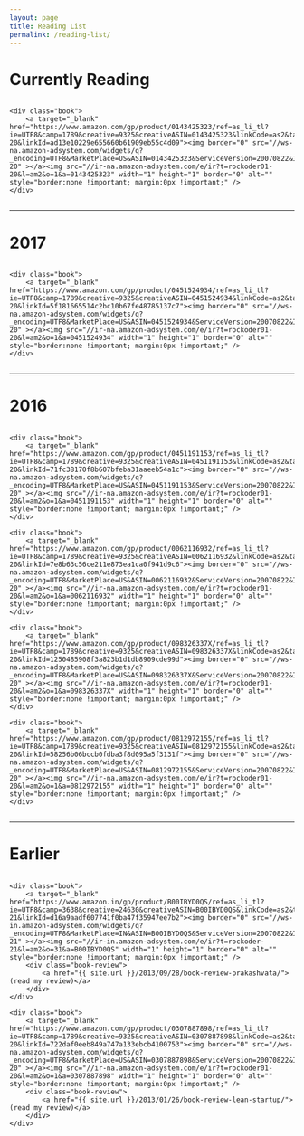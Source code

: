 ```yaml
---
layout: page
title: Reading List
permalink: /reading-list/
---
```


# Currently Reading

<div id="reading-list">

	<div class="book">
		<a target="_blank"  href="https://www.amazon.com/gp/product/0143425323/ref=as_li_tl?ie=UTF8&camp=1789&creative=9325&creativeASIN=0143425323&linkCode=as2&tag=rockoder01-20&linkId=ad13e10229e655660b61909eb55c4d09"><img border="0" src="//ws-na.amazon-adsystem.com/widgets/q?_encoding=UTF8&MarketPlace=US&ASIN=0143425323&ServiceVersion=20070822&ID=AsinImage&WS=1&Format=_SL250_&tag=rockoder01-20" ></a><img src="//ir-na.amazon-adsystem.com/e/ir?t=rockoder01-20&l=am2&o=1&a=0143425323" width="1" height="1" border="0" alt="" style="border:none !important; margin:0px !important;" />
    </div>

</div>

---

# 2017

<div id="reading-list">

	<div class="book">
		<a target="_blank"  href="https://www.amazon.com/gp/product/0451524934/ref=as_li_tl?ie=UTF8&camp=1789&creative=9325&creativeASIN=0451524934&linkCode=as2&tag=rockoder01-20&linkId=5f181665514c2bc10b67fe48785137c7"><img border="0" src="//ws-na.amazon-adsystem.com/widgets/q?_encoding=UTF8&MarketPlace=US&ASIN=0451524934&ServiceVersion=20070822&ID=AsinImage&WS=1&Format=_SL250_&tag=rockoder01-20" ></a><img src="//ir-na.amazon-adsystem.com/e/ir?t=rockoder01-20&l=am2&o=1&a=0451524934" width="1" height="1" border="0" alt="" style="border:none !important; margin:0px !important;" />
    </div>

</div>

---

# 2016

<div id="reading-list">

	<div class="book">
		<a target="_blank"  href="https://www.amazon.com/gp/product/0451191153/ref=as_li_tl?ie=UTF8&camp=1789&creative=9325&creativeASIN=0451191153&linkCode=as2&tag=rockoder01-20&linkId=71fc38170f8b607bfeba31aaeeb54a1c"><img border="0" src="//ws-na.amazon-adsystem.com/widgets/q?_encoding=UTF8&MarketPlace=US&ASIN=0451191153&ServiceVersion=20070822&ID=AsinImage&WS=1&Format=_SL250_&tag=rockoder01-20" ></a><img src="//ir-na.amazon-adsystem.com/e/ir?t=rockoder01-20&l=am2&o=1&a=0451191153" width="1" height="1" border="0" alt="" style="border:none !important; margin:0px !important;" />
    </div>

	<div class="book">
		<a target="_blank"  href="https://www.amazon.com/gp/product/0062116932/ref=as_li_tl?ie=UTF8&camp=1789&creative=9325&creativeASIN=0062116932&linkCode=as2&tag=rockoder01-20&linkId=7e8b63c56ce211e873ea1ca0f941d9c6"><img border="0" src="//ws-na.amazon-adsystem.com/widgets/q?_encoding=UTF8&MarketPlace=US&ASIN=0062116932&ServiceVersion=20070822&ID=AsinImage&WS=1&Format=_SL250_&tag=rockoder01-20" ></a><img src="//ir-na.amazon-adsystem.com/e/ir?t=rockoder01-20&l=am2&o=1&a=0062116932" width="1" height="1" border="0" alt="" style="border:none !important; margin:0px !important;" />
    </div>

	<div class="book">
		<a target="_blank"  href="https://www.amazon.com/gp/product/098326337X/ref=as_li_tl?ie=UTF8&camp=1789&creative=9325&creativeASIN=098326337X&linkCode=as2&tag=rockoder01-20&linkId=1250485908f3a823b1d1db8909cde99d"><img border="0" src="//ws-na.amazon-adsystem.com/widgets/q?_encoding=UTF8&MarketPlace=US&ASIN=098326337X&ServiceVersion=20070822&ID=AsinImage&WS=1&Format=_SL250_&tag=rockoder01-20" ></a><img src="//ir-na.amazon-adsystem.com/e/ir?t=rockoder01-20&l=am2&o=1&a=098326337X" width="1" height="1" border="0" alt="" style="border:none !important; margin:0px !important;" />
    </div>

	<div class="book">
		<a target="_blank"  href="https://www.amazon.com/gp/product/0812972155/ref=as_li_tl?ie=UTF8&camp=1789&creative=9325&creativeASIN=0812972155&linkCode=as2&tag=rockoder01-20&linkId=58256b06bccb0fdba3f8d095a5f3131f"><img border="0" src="//ws-na.amazon-adsystem.com/widgets/q?_encoding=UTF8&MarketPlace=US&ASIN=0812972155&ServiceVersion=20070822&ID=AsinImage&WS=1&Format=_SL250_&tag=rockoder01-20" ></a><img src="//ir-na.amazon-adsystem.com/e/ir?t=rockoder01-20&l=am2&o=1&a=0812972155" width="1" height="1" border="0" alt="" style="border:none !important; margin:0px !important;" />
    </div>
</div>

---

# Earlier

<div id="reading-list">

	<div class="book">
		<a target="_blank"  href="https://www.amazon.in/gp/product/B00IBYD0QS/ref=as_li_tl?ie=UTF8&camp=3638&creative=24630&creativeASIN=B00IBYD0QS&linkCode=as2&tag=rockoder-21&linkId=d16a9aadf607741f0ba47f35947ee7b2"><img border="0" src="//ws-in.amazon-adsystem.com/widgets/q?_encoding=UTF8&MarketPlace=IN&ASIN=B00IBYD0QS&ServiceVersion=20070822&ID=AsinImage&WS=1&Format=_SL250_&tag=rockoder-21" ></a><img src="//ir-in.amazon-adsystem.com/e/ir?t=rockoder-21&l=am2&o=31&a=B00IBYD0QS" width="1" height="1" border="0" alt="" style="border:none !important; margin:0px !important;" />
		<div class="book-review">
			<a href="{{ site.url }}/2013/09/28/book-review-prakashvata/">(read my review)</a>
		</div>
    </div>

	<div class="book">
		<a target="_blank"  href="https://www.amazon.com/gp/product/0307887898/ref=as_li_tl?ie=UTF8&camp=1789&creative=9325&creativeASIN=0307887898&linkCode=as2&tag=rockoder01-20&linkId=722daf0eeb849a747a133ebcb4100753"><img border="0" src="//ws-na.amazon-adsystem.com/widgets/q?_encoding=UTF8&MarketPlace=US&ASIN=0307887898&ServiceVersion=20070822&ID=AsinImage&WS=1&Format=_SL250_&tag=rockoder01-20" ></a><img src="//ir-na.amazon-adsystem.com/e/ir?t=rockoder01-20&l=am2&o=1&a=0307887898" width="1" height="1" border="0" alt="" style="border:none !important; margin:0px !important;" />
		<div class="book-review">
			<a href="{{ site.url }}/2013/01/26/book-review-lean-startup/">(read my review)</a>
		</div>
    </div>

</div>

<style type="text/css">
	#reading-list {
	position: relative;
	overflow: hidden;
	}
	.book {
	    float: left;
	    margin-right: 20px;
	}
	.book-review {
	    position: relative;
	    bottom: 22px;
	    left: 30px;
	    font-size: small;
	}
	.book img {
	    width: 100%;
	    display: block;
	}
</style>

